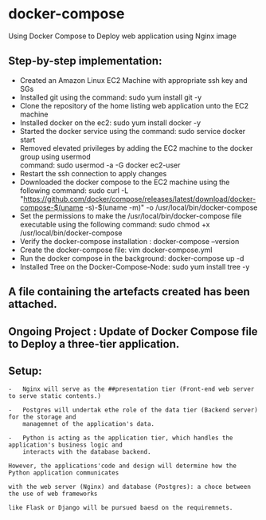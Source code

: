 # docker-compose
Using Docker Compose to Deploy web application using Nginx image

## Step-by-step implementation:
-   Created an Amazon Linux EC2 Machine with appropriate ssh key and SGs
-   Installed git using the command: sudo yum install git -y 
-   Clone the repository of the home listing web application unto the EC2 machine
-   Installed docker on the ec2: sudo yum install docker -y
-   Started the docker service using the command: sudo service docker start
-   Removed elevated privileges by adding the EC2 machine to the docker group using usermod    
    command: sudo usermod -a -G docker ec2-user
-   Restart the ssh connection to apply changes
-   Downloaded the docker compose to the EC2 machine using the following command:  sudo curl -L "https://github.com/docker/compose/releases/latest/download/docker-compose-$(uname -s)-$(uname -m)" -o /usr/local/bin/docker-compose
-   Set the permissions to make the /usr/local/bin/docker-compose file executable using the following 
    command: sudo chmod +x /usr/local/bin/docker-compose
-   Verify the docker-compose installation : docker-compose –version
-   Create the docker-compose file: vim docker-compose.yml
-   Run the docker compose in the background: docker-compose up -d
-   Installed Tree on the Docker-Compose-Node: sudo yum install tree -y


## A file containing the artefacts created has been attached.

## Ongoing Project : Update of Docker Compose file to Deploy a three-tier application. 

   ## Setup:

    -   Nginx will serve as the ##presentation tier (Front-end web server to serve static contents.)

    -   Postgres will undertak ethe role of the data tier (Backend server) for the storage and 
        managemnet of the application's data.

    -   Python is acting as the application tier, which handles the application's business logic and 
        interacts with the database backend.

    However, the applications'code and design will determine how the Python application communicates
    
    with the web server (Nginx) and database (Postgres): a choce between the use of web frameworks 
    
    like Flask or Django will be pursued baesd on the requiremnets. 
        
